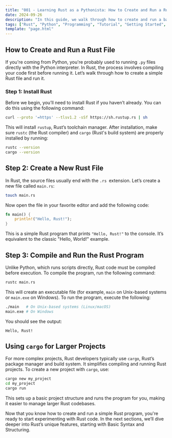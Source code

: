 ```yaml
---
title: "001 - Learning Rust as a Pythonista: How to Create and Run a Rust File"
date: 2024-09-26
description: "In this guide, we walk through how to create and run a basic Rust file, comparing the process to Python. From installing Rust to compiling and running a simple program, this post covers the essential steps. We also introduce cargo, Rust’s build system, which is key for managing larger projects. If you're new to Rust, this tutorial will help you get started with the basics of compiling and executing Rust code."
tags: ["Rust", "Python", "Programming", "Tutorial", "Getting Started", "Compiling", "Rustc", "Cargo", "Hello World", "Beginner", "Software Development"]
template: "page.html"
---
```


## How to Create and Run a Rust File

If you're coming from Python, you're probably used to running `.py` files directly with the Python interpreter. In Rust, the process involves compiling your code first before running it. Let’s walk through how to create a simple Rust file and run it.

### Step 1: Install Rust

Before we begin, you’ll need to install Rust if you haven’t already. You can do this using the following command:

```bash
curl --proto '=https' --tlsv1.2 -sSf https://sh.rustup.rs | sh
```

This will install `rustup`, Rust’s toolchain manager. After installation, make sure `rustc` (the Rust compiler) and `cargo` (Rust's build system) are properly installed by running:

```bash
rustc --version
cargo --version
```

## Step 2: Create a New Rust File
In Rust, the source files usually end with the `.rs `extension. Let’s create a new file called `main.rs`:

```bash
touch main.rs
```

Now open the file in your favorite editor and add the following code:

```rust
fn main() {
    println!("Hello, Rust!");
}
```

This is a simple Rust program that prints `"Hello, Rust!"` to the console. It’s equivalent to the classic "Hello, World!" example.

## Step 3: Compile and Run the Rust Program

Unlike Python, which runs scripts directly, Rust code must be compiled before execution. To compile the program, run the following command:

```bash
rustc main.rs
```

This will create an executable file (for example, `main` on Unix-based systems or `main.exe` on Windows). To run the program, execute the following:

```bash
./main   # On Unix-based systems (Linux/macOS)
main.exe # On Windows
```

You should see the output:

```
Hello, Rust!
```

## Using `cargo` for Larger Projects

For more complex projects, Rust developers typically use `cargo`, Rust’s package manager and build system. It simplifies compiling and running Rust projects. To create a new project with `cargo`, use:

```bash
cargo new my_project
cd my_project
cargo run
```

This sets up a basic project structure and runs the program for you, making it easier to manage larger Rust codebases.

Now that you know how to create and run a simple Rust program, you're ready to start experimenting with Rust code. In the next sections, we’ll dive deeper into Rust’s unique features, starting with Basic Syntax and Structuring.